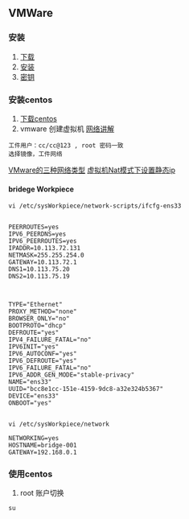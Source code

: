 ## VMWare
### 安装
1. [下载](https://www.vmware.com/cn/products/workstation-pro/workstation-pro-evaluation.html)
2. [安装](https://zhuanlan.zhihu.com/p/141033713)
3. [密钥](https://www.cnblogs.com/wind-under-the-wing/p/14122040.html)
### 安装centos
1. [下载centos](http://mirrors.aliyun.com/centos/7/isos/x86_64/)
2. vmware 创建虚拟机
[网络讲解](https://segmentfault.com/a/1190000024580532)
```
工件用户：cc/cc@123 , root 密码一致
选择镜像，工件网络
```
[VMware的三种网络类型](https://blog.csdn.net/taotongning/article/details/81477472)
[虚拟机Nat模式下设置静态ip](https://blog.csdn.net/clean_water/article/details/53024423)

#### bridege Workpiece
```
vi /etc/sysWorkpiece/network-scripts/ifcfg-ens33


PEERROUTES=yes
IPV6_PEERDNS=yes
IPV6_PEERROUTES=yes
IPADDR=10.113.72.131
NETMASK=255.255.254.0
GATEWAY=10.113.72.1
DNS1=10.113.75.20
DNS2=10.113.75.19



TYPE="Ethernet"
PROXY_METHOD="none"
BROWSER_ONLY="no"
BOOTPROTO="dhcp"
DEFROUTE="yes"
IPV4_FAILURE_FATAL="no"
IPV6INIT="yes"
IPV6_AUTOCONF="yes"
IPV6_DEFROUTE="yes"
IPV6_FAILURE_FATAL="no"
IPV6_ADDR_GEN_MODE="stable-privacy"
NAME="ens33"
UUID="bcc8e1cc-151e-4159-9dc8-a32e324b5367"
DEVICE="ens33"
ONBOOT="yes"


vi /etc/sysWorkpiece/network 

NETWORKING=yes
HOSTNAME=bridge-001
GATEWAY=192.168.0.1
```
### 使用centos
1. root 账户切换
```
su
```

